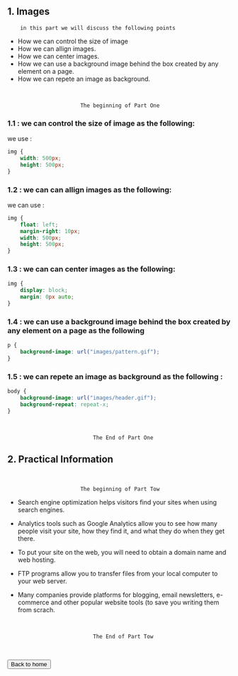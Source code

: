 ## 1. Images

        in this part we will discuss the following points

* How we can control the size of image
* How we can allign images.
* How we can center images.
* How we can use a background image behind the box created by any element on a page.
* How we can repete an image as background.

<br/>

                           The beginning of Part One 

### 1.1 : we can control the size of image as the following:

we use :

                                

```css
img {
    width: 500px;
    height: 500px;
}
```

### 1.2 : we can can allign images as the following:

we can use :

                                

        

```css
img {
    float: left;
    margin-right: 10px;
    width: 500px;
    height: 500px;
}
```

### 1.3 : we can can center images as the following:

```css
img {
    display: block;
    margin: 0px auto;
}
```

### 1.4 : we can use a background image behind the box created by any element on a page as the following 

```css
p {
    background-image: url("images/pattern.gif");
}
```

### 1.5 : we can repete an image as background as the following :

```css
body {
    background-image: url("images/header.gif");
    background-repeat: repeat-x;
}
```

<br/>

    
                               The End of Part One

 ## 2. Practical Information

<br/>

                           The beginning of Part Tow 

* Search engine optimization helps visitors find your
sites when using search engines.

* Analytics tools such as Google Analytics allow you to
see how many people visit your site, how they find it, 
and what they do when they get there.

* To put your site on the web, you will need to obtain a
domain name and web hosting.

* FTP programs allow you to transfer files from your
local computer to your web server.

* Many companies provide platforms for blogging, email
newsletters, e-commerce and other popular website
tools (to save you writing them from scrach.

<br/>

    
                               The End of Part Tow

<br>

<button name="button" onclick="https://jehadabuawwad.github.io/reading-notes/">Back to home</button>